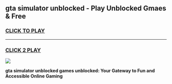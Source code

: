 
## gta simulator unblocked - Play Unblocked Gmaes & Free
<h3>
<a href="https://news.freeplayer.one?title=gta_simulator_unblocked&ref=16F">CLICK TO PLAY</a></h3>
<hr>

<h3>
<a href="https://news.freeplayer.one?title=gta_simulator_unblocked&ref=16F">CLICK 2 PLAY</a>
  
</h3>

<a href="https://news.freeplayer.one?title=gta_simulator_unblocked&ref=16F/"><img src="https://clearcache.store/games.png"></a>


**gta simulator unblocked games unblocked: Your Gateway to Fun and Accessible Online Gaming**
